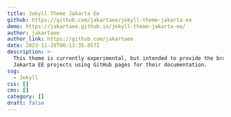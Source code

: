 ```yaml
---
title: Jekyll Theme Jakarta Ee
github: https://github.com/jakartaee/jekyll-theme-jakarta-ee
demo: https://jakartaee.github.io/jekyll-theme-jakarta-ee/
author: jakartaee
author_link: https://github.com/jakartaee
date: 2023-11-28T06:13:35.857Z
description: >-
  This theme is currently experimental, but intended to provide the branding for
  Jakarta EE projects using GitHub pages for their documentation.
ssg:
  - Jekyll
css: []
cms: []
category: []
draft: false
---
```

